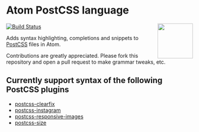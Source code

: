 # Atom PostCSS language

[![Build Status](https://travis-ci.org/azat-io/atom-language-postcss.svg)](https://travis-ci.org/azat-io/atom-language-postcss)
<img align="right" width="95" height="95" src="http://postcss.github.io/postcss/logo.svg">

Adds syntax highlighting, completions and snippets to [PostCSS](https://github.com/postcss/postcss) files in Atom.

Contributions are greatly appreciated. Please fork this repository and open a pull request to make grammar tweaks, etc.

## Currently support syntax of the following PostCSS plugins

* [postcss-clearfix](https://github.com/seaneking/postcss-clearfix)
* [postcss-instagram](https://github.com/azat-io/postcss-instagram)
* [postcss-responsive-images](https://github.com/azat-io/postcss-responsive-images)
* [postcss-size](https://github.com/postcss/postcss-size)
